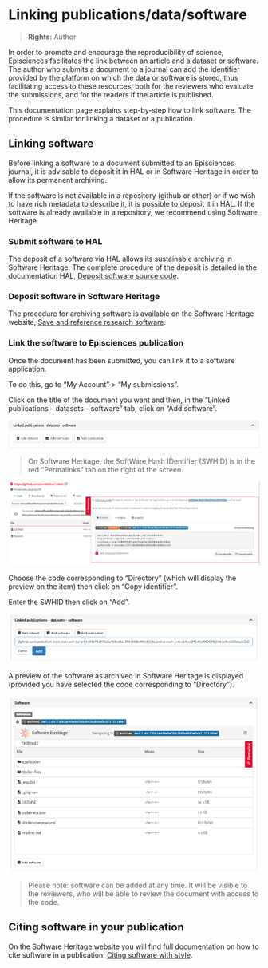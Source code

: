 # Linking publications/data/software

> **Rights**: Author

In order to promote and encourage the reproducibility of science, Episciences facilitates the link between an article and a dataset or software. The author who submits a document to a journal can add the identifier provided by the platform on which the data or software is stored, thus facilitating access to these resources, both for the reviewers who evaluate the submissions, and for the readers if the article is published.

This documentation page explains step-by-step how to link software. The procedure is similar for linking a dataset or a publication.

## Linking software
Before linking a software to a document submitted to an Episciences journal, it is advisable to deposit it in HAL or in Software Heritage in order to allow its permanent archiving.

If the software is not available in a repository (github or other) or if we wish to have rich metadata to describe it, it is possible to deposit it in HAL. If the software is already available in a repository, we recommend using Software Heritage.

### Submit software to HAL
The deposit of a software via HAL allows its sustainable archiving in Software Heritage. The complete procedure of the deposit is detailed in the documentation HAL, [Deposit software source code](https://doc.archives-ouvertes.fr/en/deposit-2/deposit-software-source-code/ "Deposit software source code").

### Deposit software in Software Heritage
The procedure for archiving software is available on the Software Heritage website, [Save and reference research software](https://www.softwareheritage.org/save-and-reference-research-software/ "Save and reference research software").

### Link the software to Episciences publication
Once the document has been submitted, you can link it to a software application.

To do this, go to “My Account” > “My submissions”.

Click on the title of the document you want and then, in the “Linked publications - datasets - software” tab, click on “Add software”.

![Linked publications - datasets - software](img/software-1.png "Linked publications - datasets - software")

> On Software Heritage, the SoftWare Hash IDentifier (SWHID) is in the red “Permalinks” tab on the right of the screen.

![Where to find SWHID?](img/software-2.png "Where to find SWHID?")

Choose the code corresponding to “Directory” (which will display the preview on the item) then click on “Copy identifier”.

Enter the SWHID then click on “Add”.

![Add software](img/software-3.png "Add software")

A preview of the software as archived in Software Heritage is displayed (provided you have selected the code corresponding to “Directory”).

![Add software: view](img/software-4.png "Add software: view")

> Please note: software can be added at any time. It will be visible to the reviewers, who will be able to review the document with access to the code.

## Citing software in your publication
On the Software Heritage website you will find full documentation on how to cite software in a publication: [Citing software with style](https://www.softwareheritage.org/2020/05/26/citing-software-with-style/ "Citing software with style").